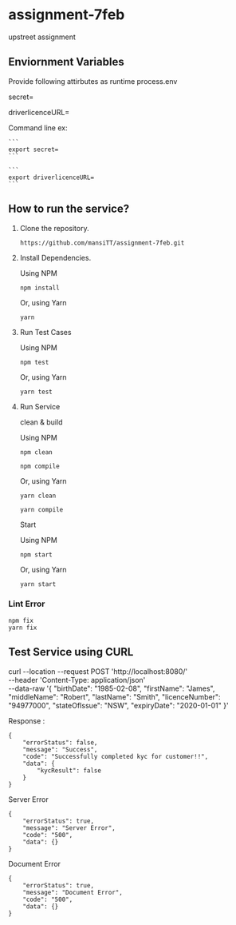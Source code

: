 # assignment-7feb
upstreet assignment

## Enviornment Variables 

Provide following attirbutes as runtime process.env

secret=

driverlicenceURL=

Command line ex: 

    ```
    export secret=
    ```
    
    ```
    export driverlicenceURL=
    ```


## How to run the service?

1. Clone the repository.
    ```
    https://github.com/mansiTT/assignment-7feb.git
    ```

2. Install Dependencies. 

    Using NPM
    ```
    npm install
    ```

    Or, using Yarn
    ```
    yarn
    ```
3. Run Test Cases 
   
    Using NPM
    ```
    npm test
    ```
    Or, using Yarn
    ```
    yarn test
    ```

4. Run Service  

    clean & build  

    Using NPM
    ```
    npm clean
    ```
    ```
    npm compile
    ```
    Or, using Yarn
    ```
    yarn clean
    ```
    ```
    yarn compile
    ```
    
    Start 

    Using NPM
    ```
    npm start
    ```
    Or, using Yarn
    ```
    yarn start
    
 ### Lint Error 
 
   ```
   npm fix
   yarn fix
   ```
    
 ## Test Service using CURL 
 
 curl --location --request POST 'http://localhost:8080/' \
--header 'Content-Type: application/json' \
--data-raw '{
    "birthDate": "1985-02-08",
    "firstName": "James",
    "middleName": "Robert",
    "lastName": "Smith",
    "licenceNumber": "94977000",
    "stateOfIssue": "NSW",
    "expiryDate": "2020-01-01"
}'
    
Response : 

```
{
    "errorStatus": false,
    "message": "Success",
    "code": "Successfully completed kyc for customer!!",
    "data": {
        "kycResult": false
    }
}
```

Server Error
```
{
    "errorStatus": true,
    "message": "Server Error",
    "code": "500",
    "data": {}
}
```

Document Error 

```
{
    "errorStatus": true,
    "message": "Document Error",
    "code": "500",
    "data": {}
}
```
